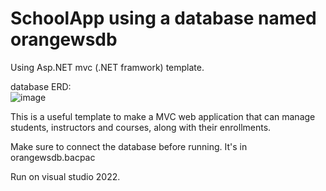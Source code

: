 # SchoolApp using a database named orangewsdb<br>

Using Asp.NET mvc (.NET framwork) template.<br>

database ERD:<br>
![image](https://github.com/azizgg/SchoolApp/assets/121780502/c7ad1ed6-cc7f-4069-9606-bd27a8b183c4) <br>

This is a useful template to make a MVC web application that can manage students, instructors and courses, along with their enrollments.<br>

Make sure to connect the database before running. It's in orangewsdb.bacpac <br>

Run on visual studio 2022.






